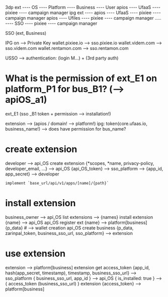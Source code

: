 
3dp ext   ----  OS    ----    Platform    ----    Business    ----    User
                apios ----    UfaaS       ----    pixiee      ----    campaign manager
ipg ext   ----  apios ----    UfaaS       ----    pixiee      ----    campaign manager
                apios ----    Ufiles      ----    pixiee      ----    campaign manager
                ..... ----    SSO         ----    pixiee      ----    campaign manager


SSO (ext, Business)


IPG on --> Private Key
wallet.pixiee.io    --> sso.pixiee.io
wallet.videm.com    --> sso.videm.com
wallet.rentamon.com --> sso.rentamon.com

USSO --> authentication: (login M...) + (3rd party auth)

# What is the permission of ext_E1 on platform_P1 for bus_B1? (--> apiOS_a1)

ext_E1 (sso _B1 token + permission --> installation!)

extension --> (apios / domain! --> platform!)
    ipg: token(core.ufaas.io, business_name!) --> does have permission for bus_name?



# create extension
developer --> api_OS
    create extension {*scopes, *name, privacy-policy, developer_email, ...} -->
    api_OS {api_OS_token} --> sso_platform --> {app_id, app_secret} --> developer
<!--- api_OS {} -- > sso_platform -- > {pub_key} -- > developer -->

    implement `base_url/api/v1/apps/[name]/{path}`

# install extension
business_owner --> api_OS
    list extensions --> {names}
    install extension {name} --> api_OS
        api_OS register ext {name} --> platform[business] {p_data} # --> wallet creation
        api_OS create business {p_data, zarinpal_token, business_sso_url, sso_platform} --> extension
<!---   api_OS create extension_user {app_id, app_secret} -- > sso_business 
        # api_OS create extension_user {pub_key} -- > sso_business -->

# use extension
extension --> platform[business]
    extension get access_token {app_id, hash(app_secret, timestamp), timestamp, business_sso_url} --> sso_platform { business_sso_url, app_id } --> api_OS { is_installed: true } --> { access_token (business_sso_url) }
    extension {access_token} --> platform[business]
